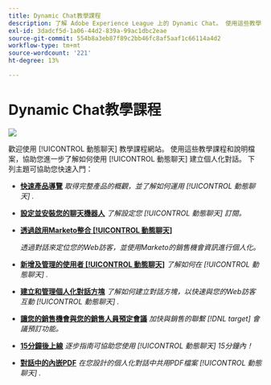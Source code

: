 ```yaml
---
title: Dynamic Chat教學課程
description: 了解 Adobe Experience League 上的 Dynamic Chat。 使用這些教學課程與文件來更了解如何使用 Dynamic Chat 建立個人化的對話。
exl-id: 3dadcf5d-1a06-44d2-839a-99ac1dbc2eae
source-git-commit: 554b8a3eb87f89c2bb46fc8af5aaf1c66114a4d2
workflow-type: tm+mt
source-wordcount: '221'
ht-degree: 13%

---
```


# Dynamic Chat教學課程

![](assets/dynamic-chat-header.png)

歡迎使用 [!UICONTROL 動態聊天]  教學課程網站。 使用這些教學課程和說明檔案，協助您進一步了解如何使用 [!UICONTROL 動態聊天]  建立個人化對話。 下列主題可協助您快速入門：

* **[快速產品導覽](product-tour.md)**
   *取得完整產品的概觀，並了解如何運用 [!UICONTROL 動態聊天] .*
* **[設定並安裝您的聊天機器人](setup.md)**
   *了解設定您 [!UICONTROL 動態聊天]  訂閱。*
* **[透過啟用Marketo整合 [!UICONTROL 動態聊天]](marketo-integration.md)**

   *透過對話來定位您的Web訪客，並使用Marketo的銷售機會資訊進行個人化。*
* **[新增及管理的使用者 [!UICONTROL 動態聊天]](user-management.md)**
   *了解如何在 [!UICONTROL 動態聊天] .*
* **[建立和管理個人化對話方塊](dialogue-management.md)**
   *了解如何建立對話方塊，以快速與您的Web訪客互動 [!UICONTROL 動態聊天] .*
* **[讓您的銷售機會與您的銷售人員預定會議](meeting-booking.md)**
   *加快與銷售的聯繫 [!DNL target] 會議預訂功能。*
* **[15分鐘後上線](go-live-in-15-minutes.md)**
   *逐步指南可協助您使用 [!UICONTROL 動態聊天]  15分鐘內！*
* **[對話中的內嵌PDF](document-cloud-integration.md)**
   *在您設計的個人化對話中共用PDF檔案 [!UICONTROL 動態聊天] .*

